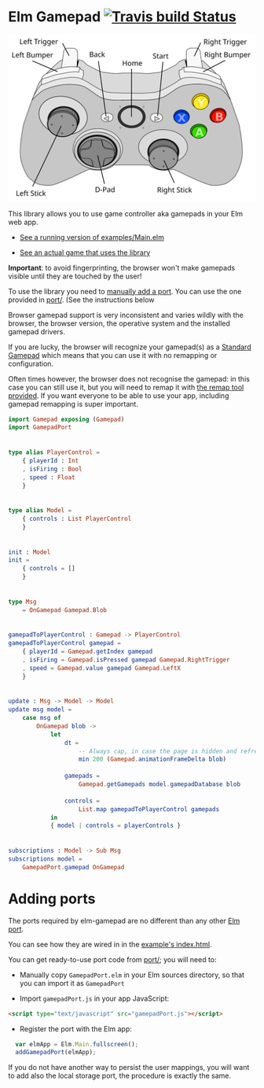 Elm Gamepad [![Travis build Status](https://travis-ci.org/xarvh/elm-gamepad.svg?branch=master)](http://travis-ci.org/xarvh/elm-gamepad)
===========

![Standard Gamepad](controller.svg)

This library allows you to use game controller aka gamepads in your Elm web app.

* [See a running version of examples/Main.elm](https://xarvh.github.io/elm-gamepad/examples/)

* [See an actual game that uses the library](https://xarvh.github.io/herzog-drei/)

**Important**: to avoid fingerprinting, the browser won't make gamepads visible until they are
touched by the user!

To use the library you need to [manually add a port](#AddingPorts).
You can use the one provided in [port/](https://github.com/xarvh/elm-gamepad/tree/master/port).
(See the instructions below

Browser gamepad support is very inconsistent and varies wildly with the browser, the
browser version, the operative system and the installed gamepad drivers.

If you are lucky, the browser will recognize your gamepad(s) as a
[Standard Gamepad](https://www.w3.org/TR/gamepad/#remapping) which means that
you can use it with no remapping or configuration.

Often times however, the browser does not recognise the gamepad: in this case
you can still use it, but you will need to remap it with
[the remap tool provided](http://package.elm-lang.org/packages/xarvh/elm-gamepad/latest/Gamepad#RemapModel).
If you want everyone to be able to use your app, including gamepad remapping is
super important.




```elm
import Gamepad exposing (Gamepad)
import GamepadPort


type alias PlayerControl =
    { playerId : Int
    , isFiring : Bool
    , speed : Float
    }


type alias Model =
    { controls : List PlayerControl
    }


init : Model
init =
    { controls = []
    }


type Msg
    = OnGamepad Gamepad.Blob


gamepadToPlayerControl : Gamepad -> PlayerControl
gamepadToPlayerControl gamepad =
    { playerId = Gamepad.getIndex gamepad
    , isFiring = Gamepad.isPressed gamepad Gamepad.RightTrigger
    , speed = Gamepad.value gamepad Gamepad.LeftX
    }


update : Msg -> Model -> Model
update msg model =
    case msg of
        OnGamepad blob ->
            let
                dt =
                    -- Always cap, in case the page is hidden and refresh stops for a while
                    min 200 (Gamepad.animationFrameDelta blob)

                gamepads =
                    Gamepad.getGamepads model.gamepadDatabase blob

                controls =
                    List.map gamepadToPlayerControl gamepads
            in
            { model | controls = playerControls }


subscriptions : Model -> Sub Msg
subscriptions model =
    GamepadPort.gamepad OnGamepad
```


Adding ports
============
<a name="AddingPorts"></a>

The ports required by elm-gamepad are no different than any other [Elm port](https://guide.elm-lang.org/interop/javascript.html).

You can see how they are wired in in the [example's index.html](https://github.com/xarvh/elm-gamepad/blob/master/examples/index.html).

You can get ready-to-use port code from [port/](https://github.com/xarvh/elm-gamepad/tree/master/port); you will need to:

* Manually copy `GamepadPort.elm` in your Elm sources directory, so that you can import it as `GamepadPort`

* Import `gamepadPort.js` in your app JavaScript:
```html
<script type="text/javascript" src="gamepadPort.js"></script>
```

* Register the port with the Elm app:
```javascript
  var elmApp = Elm.Main.fullscreen();
  addGamepadPort(elmApp);
```

If you do not have another way to persist the user mappings, you will want
to add also the local storage port, the procedure is exactly the same.
